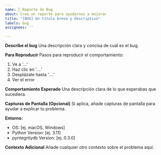 ```yaml
---
name: 🐛 Reporte de Bug
about: Crea un reporte para ayudarnos a mejorar
title: "[BUG] Un título breve y descriptivo"
labels: bug
assignees: ''

---
```


**Describe el bug**
Una descripción clara y concisa de cuál es el bug.

**Para Reproducir**
Pasos para reproducir el comportamiento:
1. Ve a '...'
2. Haz clic en '....'
3. Desplázate hasta '....'
4. Ver el error

**Comportamiento Esperado**
Una descripción clara de lo que esperabas que sucediera.

**Capturas de Pantalla (Opcional)**
Si aplica, añade capturas de pantalla para ayudar a explicar tu problema.

**Entorno:**
 - OS: [ej. macOS, Windows]
 - Python Version: [ej. 3.11]
 - pyntegritydb Version: [ej. 0.3.0]

**Contexto Adicional**
Añade cualquier otro contexto sobre el problema aquí.